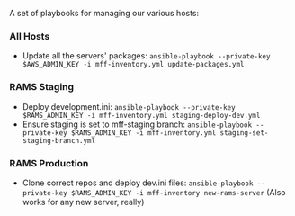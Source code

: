 A set of playbooks for managing our various hosts:

### All Hosts
* Update all the servers' packages:  `ansible-playbook --private-key $AWS_ADMIN_KEY -i mff-inventory.yml update-packages.yml`

### RAMS Staging
* Deploy development.ini: `ansible-playbook --private-key $RAMS_ADMIN_KEY -i mff-inventory.yml staging-deploy-dev.yml`
* Ensure staging is set to mff-staging branch: `ansible-playbook --private-key $RAMS_ADMIN_KEY -i mff-inventory.yml staging-set-staging-branch.yml`

### RAMS Production
* Clone correct repos and deploy dev.ini files: `ansible-playbook --private-key $RAMS_ADMIN_KEY -i mff-inventory new-rams-server` (Also works for any new server, really)
